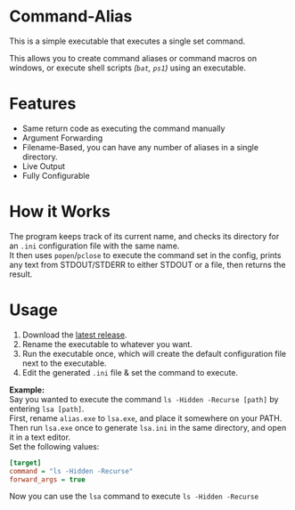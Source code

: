 # Command-Alias
This is a simple executable that executes a single set command.  

This allows you to create command aliases or command macros on windows, or execute shell scripts _(`bat`, `ps1`)_ using an executable.

# Features
- Same return code as executing the command manually
- Argument Forwarding
- Filename-Based, you can have any number of aliases in a single directory.
- Live Output
- Fully Configurable

# How it Works
The program keeps track of its current name, and checks its directory for an `.ini` configuration file with the same name.  
It then uses `popen`/`pclose` to execute the command set in the config, prints any text from STDOUT/STDERR to either STDOUT or a file, then returns the result.

# Usage
1.  Download the [latest release](https://github.com/radj307/Command-Alias/releases).
2.  Rename the executable to whatever you want.
3.  Run the executable once, which will create the default configuration file next to the executable.
4.  Edit the generated `.ini` file & set the command to execute.

__Example:__  
Say you wanted to execute the command `ls -Hidden -Recurse [path]` by entering `lsa [path]`.  
First, rename `alias.exe` to `lsa.exe`, and place it somewhere on your PATH.  
Then run `lsa.exe` once to generate `lsa.ini` in the same directory, and open it in a text editor.  
Set the following values:  
```ini
[target]
command = "ls -Hidden -Recurse"
forward_args = true
```
Now you can use the `lsa` command to execute `ls -Hidden -Recurse`
